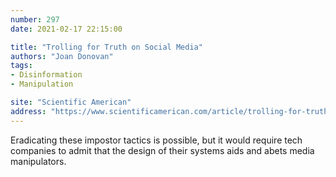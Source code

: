 ```yaml
---
number: 297
date: 2021-02-17 22:15:00

title: "Trolling for Truth on Social Media"
authors: "Joan Donovan"
tags:
- Disinformation
- Manipulation

site: "Scientific American"
address: "https://www.scientificamerican.com/article/trolling-for-truth-on-social-media/"
---
```


Eradicating these impostor tactics is possible, but it would require tech companies to admit that the design of their systems aids and abets media manipulators.

